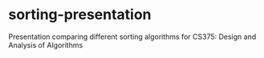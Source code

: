 # sorting-presentation
Presentation comparing different sorting algorithms for CS375: Design and Analysis of Algorithms
